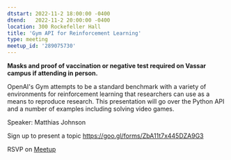 ```yaml
---
dtstart: 2022-11-2 18:00:00 -0400
dtend:   2022-11-2 20:00:00 -0400
location: 300 Rockefeller Hall
title: 'Gym API for Reinforcement Learning'
type: meeting
meetup_id: '289075730'
---
```

**Masks and proof of vaccination or negative test required on Vassar campus if attending in person.**

OpenAI's Gym attempts to be a standard benchmark with a variety of environments for reinforcement learning that researchers can use as a means to reproduce research. This presentation will go over the Python API and a number of examples including solving video games.

Speaker: Matthias Johnson

Sign up to present a topic https://goo.gl/forms/ZbA11t7x445DZA9G3

RSVP on [Meetup](https://www.meetup.com/hvopen/events/289075730/)
